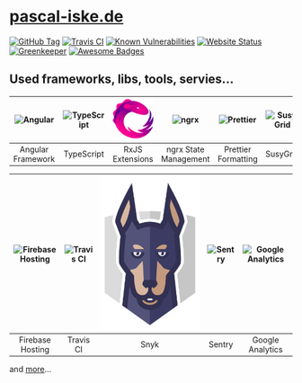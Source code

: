 # [pascal-iske.de](https://pascal-iske.de)

[![GitHub Tag](https://img.shields.io/github/tag/pascaliske/pascal-iske.de.svg?style=flat-square)](https://github.com/pascaliske/pascal-iske.de) [![Travis CI](https://img.shields.io/travis/com/pascaliske/pascal-iske.de/master.svg?style=flat-square)](https://travis-ci.com/pascaliske/pascal-iske.de) [![Known Vulnerabilities](https://snyk.io/test/github/pascaliske/pascal-iske.de/badge.svg?style=flat-square)](https://snyk.io/test/github/pascaliske/pascal-iske.de) [![Website Status](https://img.shields.io/website-up-down-green-red/http/pascal-iske.de.svg?style=flat-square)](http://shields.io/) [![Greenkeeper](https://badges.greenkeeper.io/pascaliske/pascal-iske.de.svg?style=flat-square)](https://greenkeeper.io) [![Awesome Badges](https://img.shields.io/badge/badges-awesome-green.svg?style=flat-square)](https://github.com/Naereen/badges)

## Used frameworks, libs, tools, servies...

|  ![Angular][ng]   | ![TypeScript][ts] |  ![RxJS][rxjs]  |     ![ngrx][ngrx]     | ![Prettier][prettier] | ![Susy Grid][susy] | ![Lodash][lodash] |
| :---------------: | :---------------: | :-------------: | :-------------------: | :-------------------: | :----------------: | :---------------: |
| Angular Framework |    TypeScript     | RxJS Extensions | ngrx State Management |  Prettier Formatting  |      SusyGrid      |      Lodash       |

| ![Firebase Hosting][firebase] | ![Travis CI][travis] | ![Snyk][snyk] | ![Sentry][sentry] | ![Google Analytics][analytics] |
| :---------------------------: | :------------------: | :-----------: | :---------------: | :----------------------------: |
|       Firebase Hosting        |      Travis CI       |     Snyk      |      Sentry       |        Google Analytics        |

and [more](https://github.com/pascaliske/pascal-iske.de/blob/master/package.json)...

<!-- logo links -->

[ng]: https://angular.io/assets/images/logos/angular/angular.svg
[ts]: https://github.com/remojansen/logo.ts/raw/master/ts.png
[rxjs]: https://github.com/ReactiveX/rxjs/raw/master/doc/asset/Rx_Logo_S.png
[ngrx]: https://avatars2.githubusercontent.com/u/16272733?v=3&s=200
[prettier]: https://raw.githubusercontent.com/prettier/prettier-logo/master/images/prettier-wide-light.png
[susy]: http://oddbird.net/static/images/susy/susy-logos/logo-knockout.svg
[lodash]: https://lodash.com/assets/img/lodash.svg
[firebase]: https://firebase.google.com/downloads/brand-guidelines/SVG/logo-logomark.svg
[travis]: https://travis-ci.com/images/logos/TravisCI-Mascot-1.png
[snyk]: https://github.com/snyk/press-kit/raw/master/Logo/Symbol/Transparent%20background/symbol%402x.png
[sentry]: https://sentry-brand.storage.googleapis.com/sentry-glyph-black.png
[analytics]: https://www.vectorlogo.zone/logos/google_analytics/google_analytics-official.svg
